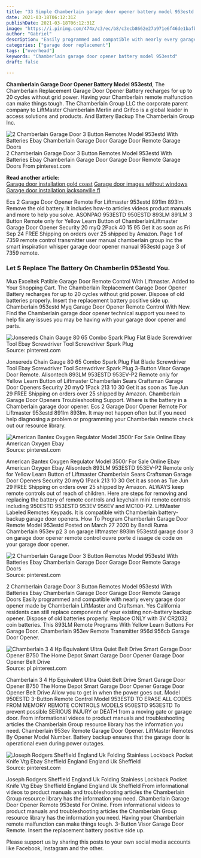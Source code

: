 ```yaml
---
title: "33 Simple Chamberlain garage door opener battery model 953estd  Garage Door Installation"
date: 2021-03-18T06:12:31Z
publishDate: 2021-03-18T06:12:31Z
image: "https://i.pinimg.com/474x/c3/ec/b8/c3ecb8662e27a971e6f46de1bafb58f7.jpg"
author: "Gabriel"
description: "Easily programmed and compatible with nearly every garage door opener made by Chamberlain LiftMaster and Craftsman. Chamberlain Garage Door Openers Troubleshooting Support. Chamberlain garage door opener battery model 953estd"
categories: ["garage door replacement"]
tags: ["overhead"]
keywords: "Chamberlain garage door opener battery model 953estd"
draft: false

---
```

<!-- Head tag Code -->
**Chamberlain Garage Door Opener Battery Model 953estd**, The Chamberlain Replacement Garage Door Opener Battery recharges for up to 20 cycles without grid power. Having your Chamberlain remote malfunction can make things tough. The Chamberlain Group LLC the corporate parent company to LiftMaster Chamberlain Merlin and Grifco is a global leader in access solutions and products. And Battery Backup The Chamberlain Group Inc.

![2 Chamberlain Garage Door 3 Button Remotes Model 953estd With Batteries Ebay Chamberlain Garage Door Garage Door Remote Garage Doors](https://i.pinimg.com/474x/9b/6f/21/9b6f21cc737e571849f48e3d56f83a1c.jpg "2 Chamberlain Garage Door 3 Button Remotes Model 953estd With Batteries Ebay Chamberlain Garage Door Garage Door Remote Garage Doors")
2 Chamberlain Garage Door 3 Button Remotes Model 953estd With Batteries Ebay Chamberlain Garage Door Garage Door Remote Garage Doors From pinterest.com

**Read another article:**  
[Garage door installation gold coast](/garage-door-installation-gold-coast/)
[Garage door images without windows](/garage-door-images-without-windows/)
[Garage door installation jacksonville fl](/garage-door-installation-jacksonville-fl/)


Ecs 2 Garage Door Opener Remote For Liftmaster 953estd 891lm 893lm. Remove the old battery. It includes how-to articles videos product manuals and more to help you solve. ASONPAO 953ESTD 950ESTD 893LM 891LM 3 Button Remote only for Yellow Learn Button of ChamberlainLiftmaster Garage Door Opener Security 20 myQ 2Pack 40 15 95 Get it as soon as Fri Sep 24 FREE Shipping on orders over 25 shipped by Amazon. Page 1 of 7359 remote control transmitter user manual chamberlain group inc the smart inspiration whisper garage door opener manual 953estd page 3 of 7359 remote.

### Let S Replace The Battery On Chamberlin 953estd You.

Mua Exceltek Patible Garage Door Remote Control With Liftmaster. Added to Your Shopping Cart. The Chamberlain Replacement Garage Door Opener Battery recharges for up to 20 cycles without grid power. Dispose of old batteries properly. Insert the replacement battery positive side up. Chamberlain 953estd Myq Garage Door Opener Remote Control With New. Find the Chamberlain garage door opener technical support you need to help fix any issues you may be having with your garage door opener and parts.


![Jonsereds Chain Gauge 80 65 Combo Spark Plug Flat Blade Screwdriver Tool Ebay Screwdriver Tool Screwdriver Spark Plug](https://i.pinimg.com/474x/52/a4/5f/52a45f92b400834d532d741d5db358a4.jpg "Jonsereds Chain Gauge 80 65 Combo Spark Plug Flat Blade Screwdriver Tool Ebay Screwdriver Tool Screwdriver Spark Plug")
Source: pinterest.com

Jonsereds Chain Gauge 80 65 Combo Spark Plug Flat Blade Screwdriver Tool Ebay Screwdriver Tool Screwdriver Spark Plug 3-Button Visor Garage Door Remote. Alisontech 893LM 953ESTD 953EV-P2 Remote only for Yellow Learn Button of Liftmaster Chamberlain Sears Craftsman Garage Door Openers Security 20 myQ 1Pack 213 10 30 Get it as soon as Tue Jun 29 FREE Shipping on orders over 25 shipped by Amazon. Chamberlain Garage Door Openers Troubleshooting Support. Where is the battery in a Chamberlain garage door opener. Ecs 2 Garage Door Opener Remote For Liftmaster 953estd 891lm 893lm. It may not happen often but if you need help diagnosing a problem or programming your Chamberlain remote check out our resource library.

![American Bantex Oxygen Regulator Model 3500r For Sale Online Ebay American Oxygen Ebay](https://i.pinimg.com/originals/30/38/67/303867ee00620363ec16fe68bd8ed9fd.jpg "American Bantex Oxygen Regulator Model 3500r For Sale Online Ebay American Oxygen Ebay")
Source: pinterest.com

American Bantex Oxygen Regulator Model 3500r For Sale Online Ebay American Oxygen Ebay Alisontech 893LM 953ESTD 953EV-P2 Remote only for Yellow Learn Button of Liftmaster Chamberlain Sears Craftsman Garage Door Openers Security 20 myQ 1Pack 213 10 30 Get it as soon as Tue Jun 29 FREE Shipping on orders over 25 shipped by Amazon. ALWAYS keep remote controls out of reach of children. Here are steps for removing and replacing the battery of remote controls and keychain mini remote controls including 950ESTD 953ESTD 953EV 956EV and MC100-P2. LiftMaster Labeled Remotes Keypads. It is compatible with Chamberlain battery-backup garage door openers. How To Program Chamberlain Garage Door Remote Model 953estd Posted on March 27 2020 by Bandi Ruma Chamberlain 953ev p2 3 on garage liftmaster 893lm 953estd garage door 3 on garage door opener remote control ouvre porte d issage de code on your garage door opener.

![2 Chamberlain Garage Door 3 Button Remotes Model 953estd With Batteries Ebay Chamberlain Garage Door Garage Door Remote Garage Doors](https://i.pinimg.com/474x/9b/6f/21/9b6f21cc737e571849f48e3d56f83a1c.jpg "2 Chamberlain Garage Door 3 Button Remotes Model 953estd With Batteries Ebay Chamberlain Garage Door Garage Door Remote Garage Doors")
Source: pinterest.com

2 Chamberlain Garage Door 3 Button Remotes Model 953estd With Batteries Ebay Chamberlain Garage Door Garage Door Remote Garage Doors Easily programmed and compatible with nearly every garage door opener made by Chamberlain LiftMaster and Craftsman. Yes California residents can still replace components of your existing non-battery backup opener. Dispose of old batteries properly. Replace ONLY with 3V CR2032 coin batteries. This 893LM Remote Programs With Yellow Learn Buttons For Garage Door. Chamberlain 953ev Remote Transmitter 956d 956cb Garage Door Opener.

![Chamberlain 3 4 Hp Equivalent Ultra Quiet Belt Drive Smart Garage Door Opener B750 The Home Depot Smart Garage Door Opener Garage Door Opener Belt Drive](https://i.pinimg.com/736x/19/66/a6/1966a63e6730cf648eff23789e27d704.jpg "Chamberlain 3 4 Hp Equivalent Ultra Quiet Belt Drive Smart Garage Door Opener B750 The Home Depot Smart Garage Door Opener Garage Door Opener Belt Drive")
Source: pl.pinterest.com

Chamberlain 3 4 Hp Equivalent Ultra Quiet Belt Drive Smart Garage Door Opener B750 The Home Depot Smart Garage Door Opener Garage Door Opener Belt Drive Allow you to get in when the power goes out. Model 950ESTD 3-Button Remote Control Model 953ESTD TO ERASE ALL CODES FROM MEMORY REMOTE CONTROLS MODELS 950ESTD 953ESTD To prevent possible SERIOUS INJURY or DEATH from a moving gate or garage door. From informational videos to product manuals and troubleshooting articles the Chamberlain Group resource library has the information you need. Chamberlain 953ev Remote Garage Door Opener. LiftMaster Remotes By Opener Model Number. Battery backup ensures that the garage door is operational even during power outages.

![Joseph Rodgers Sheffield England Uk Folding Stainless Lockback Pocket Knife Vtg Ebay Sheffield England England Uk Sheffield](https://i.pinimg.com/474x/c3/ec/b8/c3ecb8662e27a971e6f46de1bafb58f7.jpg "Joseph Rodgers Sheffield England Uk Folding Stainless Lockback Pocket Knife Vtg Ebay Sheffield England England Uk Sheffield")
Source: pinterest.com

Joseph Rodgers Sheffield England Uk Folding Stainless Lockback Pocket Knife Vtg Ebay Sheffield England England Uk Sheffield From informational videos to product manuals and troubleshooting articles the Chamberlain Group resource library has the information you need. Chamberlain Garage Door Opener Remote 953estd For Online. From informational videos to product manuals and troubleshooting articles the Chamberlain Group resource library has the information you need. Having your Chamberlain remote malfunction can make things tough. 3-Button Visor Garage Door Remote. Insert the replacement battery positive side up.

Please support us by sharing this posts to your own social media accounts like Facebook, Instagram and the other.

